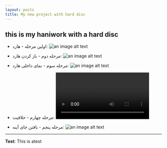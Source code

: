 ```yaml
---
layout: posts
title: My new project with hard disc
---
```


## this is my haniwork with a hard disc


- اولین مرحله - هارد:
![an image alt text]({{masamadi6474.github.io}}/assets/images/A.jpg)

- مرحله دوم - باز کردن هارد:
![an image alt text]({{masamadi6474.github.io}}/assets/images/B.jpg)

- مرحله سوم - نمای داخلی هارد:
![an image alt text]({{masamadi6474.github.io}}/assets/images/C.jpg)

- مرحله چهارم - خلاقیت:
![an image alt text]({{masamadi6474.github.io}}/assets/images/D.mp4)

- مرحله پنجم - بافتن جای آینه:
![an image alt text]({{masamadi6474.github.io}}/assets/images/E.jpg)


---
**Test**: This is atest
